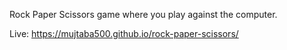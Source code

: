 Rock Paper Scissors game where you play against the computer.

Live: https://mujtaba500.github.io/rock-paper-scissors/
